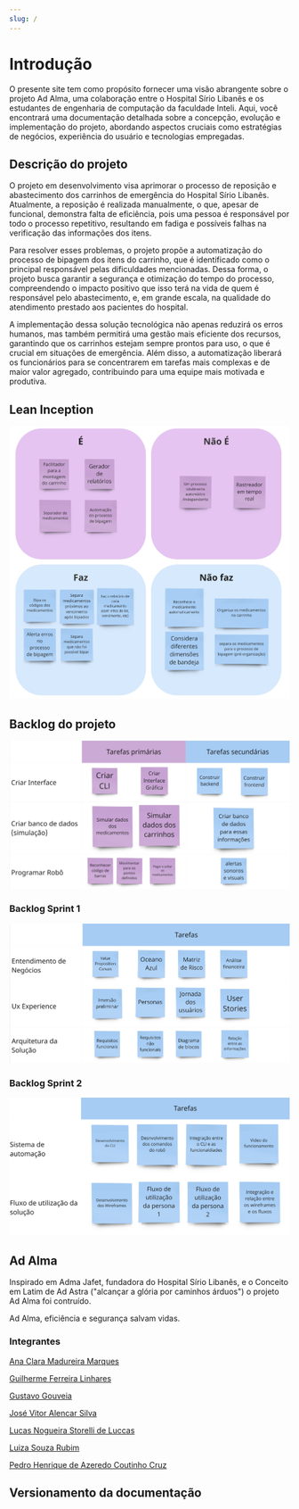 ```yaml
---
slug: /
---
```

# Introdução
O presente site tem como propósito fornecer uma visão abrangente sobre o projeto Ad Alma, uma colaboração entre o Hospital Sírio Libanês e os estudantes de engenharia de computação da faculdade Inteli. Aqui, você encontrará uma documentação detalhada sobre a concepção, evolução e implementação do projeto, abordando aspectos cruciais como estratégias de negócios, experiência do usuário e tecnologias empregadas.

## Descrição do projeto
O projeto em desenvolvimento visa aprimorar o processo de reposição e abastecimento dos carrinhos de emergência do Hospital Sírio Libanês. Atualmente, a reposição é realizada manualmente, o que, apesar de funcional, demonstra falta de eficiência, pois uma pessoa é responsável por todo o processo repetitivo, resultando em fadiga e possíveis falhas na verificação das informações dos itens.

Para resolver esses problemas, o projeto propõe a automatização do processo de bipagem dos itens do carrinho, que é identificado como o principal responsável pelas dificuldades mencionadas. Dessa forma, o projeto busca garantir a segurança e otimização do tempo do processo, compreendendo o impacto positivo que isso terá na vida de quem é responsável pelo abastecimento, e, em grande escala, na qualidade do atendimento prestado aos pacientes do hospital.

A implementação dessa solução tecnológica não apenas reduzirá os erros humanos, mas também permitirá uma gestão mais eficiente dos recursos, garantindo que os carrinhos estejam sempre prontos para uso, o que é crucial em situações de emergência. Além disso, a automatização liberará os funcionários para se concentrarem em tarefas mais complexas e de maior valor agregado, contribuindo para uma equipe mais motivada e produtiva.

## Lean Inception
![lean inception](../static/img/lean_inception.jpg)

## Backlog do projeto

![backlog do projeto](../static/img/backlog_geral.jpg)

### Backlog Sprint 1

![backlog Sprint 1](../static/img/backlog_sprint1.jpg)

### Backlog Sprint 2

![backlog Sprint 2](../static/img/backlog_sprint2.jpg)

## Ad Alma

Inspirado em Adma Jafet, fundadora do Hospital Sírio Libanês, e o Conceito em Latim de Ad Astra ("alcançar a glória por caminhos árduos") o projeto Ad Alma foi contruído. 

Ad Alma, eficiência e segurança salvam vidas.

### Integrantes
[Ana Clara Madureira Marques](https://www.linkedin.com/in/ana-clara-madureira-marques/)

[Guilherme Ferreira Linhares](https://www.linkedin.com/in/guilherme-ferreira-linhares-8638411a1/)

[Gustavo Gouveia](https://www.linkedin.com/in/gustavo-gouveia-583185271/)

[José Vitor Alencar Silva](https://www.linkedin.com/in/jos%C3%A9-vitor-alencar-161243211/)

[Lucas Nogueira Storelli de Luccas](https://www.linkedin.com/in/lucasdeluccas/)

[Luiza Souza Rubim](https://www.linkedin.com/in/luiza-rubim/)

[Pedro Henrique de Azeredo Coutinho Cruz](https://www.linkedin.com/in/pedro-henrique-coutinho-cruz/)



## Versionamento da documentação